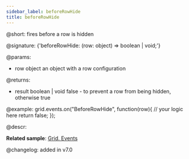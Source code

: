 ```yaml
---
sidebar_label: beforeRowHide
title: beforeRowHide
---          
```


@short: fires before a row is hidden

@signature: {'beforeRowHide: (row: object) => boolean | void;'}

@params: 
- row   object  an object with a row configuration

@returns:
- result	boolean | void		false - to prevent a row from being hidden, otherwise true

@example:
grid.events.on("BeforeRowHide", function(row){
    // your logic here
    return false;
});



@descr:

**Related sample**: [Grid. Events](https://snippet.dhtmlx.com/9zeyp4ds)

@changelog: added in v7.0